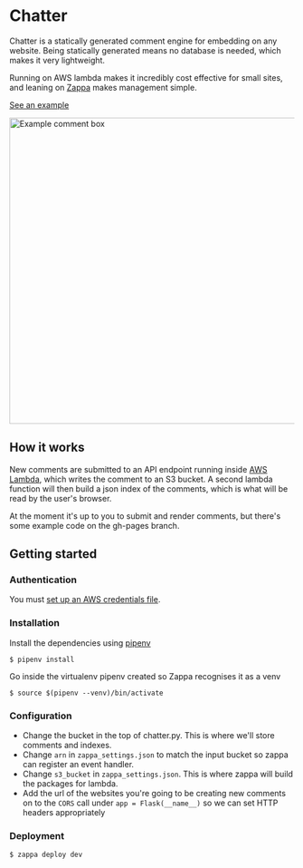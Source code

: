 # Chatter

Chatter is a statically generated comment engine for embedding on any website. Being statically
generated means no database is needed, which makes it very lightweight.

Running on AWS lambda makes it incredibly cost effective for small sites, and leaning on
[Zappa](https://github.com/Miserlou/Zappa) makes management simple.

<a href='https://joealcorn.github.io/chatter/' target='_blank'>
    <p>See an example</p>
    <img width="540" alt="Example comment box" src="https://user-images.githubusercontent.com/1097349/35779514-1fa29c60-09c6-11e8-8ab8-570a4bb042c9.png">
</a>

## How it works

New comments are submitted to an API endpoint running inside [AWS Lambda](https://aws.amazon.com/lambda/),
which writes the comment to an S3 bucket. A second lambda function will then build a json index of the
comments, which is what will be read by the user's browser.

At the moment it's up to you to submit and render comments, but there's some example code on the gh-pages
branch.

## Getting started

### Authentication

You must [set up an AWS credentials file](https://aws.amazon.com/blogs/security/a-new-and-standardized-way-to-manage-credentials-in-the-aws-sdks/).

### Installation

Install the dependencies using [pipenv](http://pipenv.readthedocs.io/en/latest/)

`$ pipenv install`

Go inside the virtualenv pipenv created so Zappa recognises it as a venv

`$ source $(pipenv --venv)/bin/activate`

### Configuration

- Change the bucket in the top of chatter.py. This is where we'll store comments and indexes.
- Change `arn` in `zappa_settings.json` to match the input bucket so zappa can register an event handler.
- Change `s3_bucket` in `zappa_settings.json`. This is where zappa will build the packages for lambda.
- Add the url of the websites you're going to be creating new comments on to the `CORS` call under
  `app = Flask(__name__)` so we can set HTTP headers appropriately

### Deployment

`$ zappa deploy dev`
